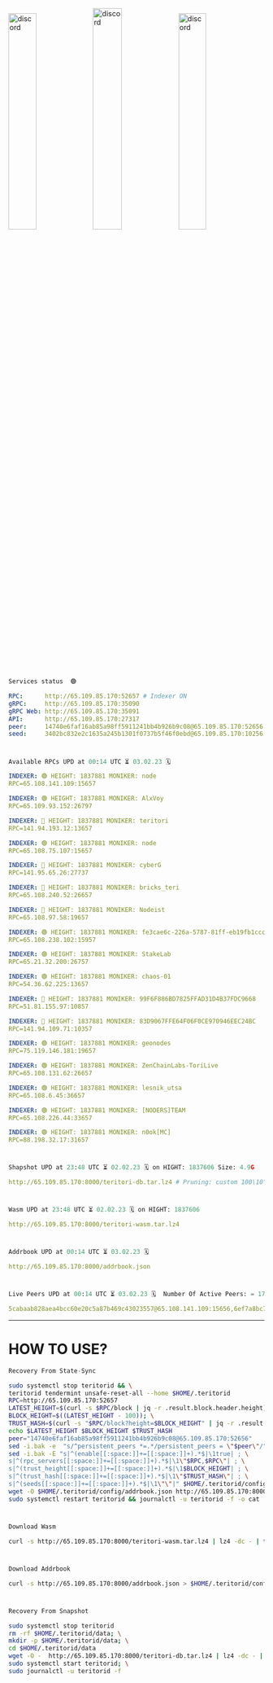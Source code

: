 [<img src='https://user-images.githubusercontent.com/83868103/215836529-812ac1b8-029f-4f5d-bb72-8539c308b0f4.png' alt='discord'  width='33%'>](https://github.com/romanv1812/Teritori/blob/main/data/mainnet_guide.md)[<img src='https://user-images.githubusercontent.com/83868103/215836572-1ace2f52-bfa5-452a-a9bd-1382169bc8f2.png' alt='discord'  width='33.39%'>](https://restake.app/teritori/torivaloper1qy38xmcrnht0kt5c5fryvl8llrpdwer6atxj5u/stake)[<img src='https://user-images.githubusercontent.com/83868103/215836599-cb1990d2-2e43-4fc2-898a-c373bcb64677.png' alt='discord'  width='33%'>](https://restake.app/teritori/torivaloper1qy38xmcrnht0kt5c5fryvl8llrpdwer6atxj5u/stake)
```python
Services status  🟢
```
```YAML
RPC:      http://65.109.85.170:52657 # Indexer ON
gRPC:     http://65.109.85.170:35090
gRPC Web: http://65.109.85.170:35091
API:      http://65.109.85.170:27317
peer:     14740e6faf16ab85a98ff5911241bb4b926b9c08@65.109.85.170:52656
seed:     3402bc832e2c1635a245b1301f0737b5f46f0ebd@65.109.85.170:10256
```
#
```python
Available RPCs UPD at 00:14 UTC ⏳ 03.02.23 🗓️ 
```
```YAML
INDEXER: 🟢 HEIGHT: 1837881 MONIKER: node
RPC=65.108.141.109:15657

INDEXER: 🟢 HEIGHT: 1837881 MONIKER: AlxVoy
RPC=65.109.93.152:26797

INDEXER: 🔴 HEIGHT: 1837881 MONIKER: teritori
RPC=141.94.193.12:13657

INDEXER: 🟢 HEIGHT: 1837881 MONIKER: node
RPC=65.108.75.107:15657

INDEXER: 🔴 HEIGHT: 1837881 MONIKER: cyberG
RPC=141.95.65.26:27737

INDEXER: 🔴 HEIGHT: 1837881 MONIKER: bricks_teri
RPC=65.108.240.52:26657

INDEXER: 🔴 HEIGHT: 1837881 MONIKER: Nodeist
RPC=65.108.97.58:19657

INDEXER: 🟢 HEIGHT: 1837881 MONIKER: fe3cae6c-226a-5787-81ff-eb19fb1cccce
RPC=65.108.238.102:15957

INDEXER: 🟢 HEIGHT: 1837881 MONIKER: StakeLab
RPC=65.21.32.200:26757

INDEXER: 🟢 HEIGHT: 1837881 MONIKER: chaos-01
RPC=54.36.62.225:13657

INDEXER: 🔴 HEIGHT: 1837881 MONIKER: 99F6F886BD7825FFAD31D4B37FDC9668
RPC=51.81.155.97:10857

INDEXER: 🔴 HEIGHT: 1837881 MONIKER: 83D9067FFE64F06F0CE970946EEC24BC
RPC=141.94.109.71:10357

INDEXER: 🟢 HEIGHT: 1837881 MONIKER: geonodes
RPC=75.119.146.181:19657

INDEXER: 🟢 HEIGHT: 1837881 MONIKER: ZenChainLabs-ToriLive
RPC=65.108.131.62:26657

INDEXER: 🟢 HEIGHT: 1837881 MONIKER: lesnik_utsa
RPC=65.108.6.45:36657

INDEXER: 🟢 HEIGHT: 1837881 MONIKER: [NODERS]TEAM
RPC=65.108.226.44:33657

INDEXER: 🟢 HEIGHT: 1837881 MONIKER: n0ok[MC]
RPC=88.198.32.17:31657

```
#
```python
Shapshot UPD at 23:48 UTC ⏳ 02.02.23 🗓️ on HIGHT: 1837606 Size: 4.9G
```
```YAML
http://65.109.85.170:8000/teritori-db.tar.lz4 # Pruning: custom 100\10\100 Indexer kv
```
#
```python
Wasm UPD at 23:48 UTC ⏳ 02.02.23 🗓️ on HIGHT: 1837606
```
```YAML
http://65.109.85.170:8000/teritori-wasm.tar.lz4
```
#
```python
Addrbook UPD at 00:14 UTC ⏳ 03.02.23 🗓️ 
```
```YAML
http://65.109.85.170:8000/addrbook.json
```
#
```python
Live Peers UPD at 00:14 UTC ⏳ 03.02.23 🗓️  Number Of Active Peers: = 17
```
```YAML
5cabaab828aea4bcc60e20c5a87b469c43023557@65.108.141.109:15656,6ef7a8bc7a3cc0856594f12570e8f2282a099dcf@65.109.93.152:26796,317d9a102d4a04337c65571c18df0e98269dce87@141.94.193.12:13656,4cef2b81f82420434c6ce0dc43ca04ad18ef773f@65.108.75.107:15656,e3b906fefa58783395fcf72086c698707908a558@141.95.65.26:27736,a57b53a46e6f473b42a6db6e0c0f216b1611efcb@65.108.240.52:26656,a043a97266360ff45781a9fc9392aedc16494c59@65.108.97.58:19656,2b4f46e601fb4ede2a0c98976337e3afdaa50dac@65.108.238.102:15956,a06fbbb9ace823ae28a696a91daa2d0644653c28@65.21.32.200:26756,10a19941e819a9a89873398b1d52794929d245a0@54.36.62.225:13656,3bd3a20d7c8a26a20927289a7a6bffecf71de53e@51.81.155.97:10856,45f2d4f8ed2ef8d71a257cdeed27123f5fe3bef4@141.94.109.71:10356,16f90d350de14a596ebdc683ce5e703c14e40bb3@75.119.146.181:19656,8e9624292123624e4eddc3f43189f08a0424127e@65.108.131.62:26656,46b7ae20e3cc4264076a91c3601f3894a021a80d@65.108.6.45:36656,fd545a1e10bf9ef03a58bbdaf039df36d1115548@65.108.226.44:33656,e3374c3d25a36f06662fa150043e5e6529d11570@88.198.32.17:31656
```
---
# HOW TO USE?
```python
Recovery From State-Sync
```
```bash
sudo systemctl stop teritorid && \
teritorid tendermint unsafe-reset-all --home $HOME/.teritorid
RPC=http://65.109.85.170:52657
LATEST_HEIGHT=$(curl -s $RPC/block | jq -r .result.block.header.height); \
BLOCK_HEIGHT=$((LATEST_HEIGHT - 100)); \
TRUST_HASH=$(curl -s "$RPC/block?height=$BLOCK_HEIGHT" | jq -r .result.block_id.hash)
echo $LATEST_HEIGHT $BLOCK_HEIGHT $TRUST_HASH
peer="14740e6faf16ab85a98ff5911241bb4b926b9c08@65.109.85.170:52656"
sed -i.bak -e  "s/^persistent_peers *=.*/persistent_peers = \"$peer\"/" $HOME/.teritorid/config/config.toml
sed -i.bak -E "s|^(enable[[:space:]]+=[[:space:]]+).*$|\1true| ; \
s|^(rpc_servers[[:space:]]+=[[:space:]]+).*$|\1\"$RPC,$RPC\"| ; \
s|^(trust_height[[:space:]]+=[[:space:]]+).*$|\1$BLOCK_HEIGHT| ; \
s|^(trust_hash[[:space:]]+=[[:space:]]+).*$|\1\"$TRUST_HASH\"| ; \
s|^(seeds[[:space:]]+=[[:space:]]+).*$|\1\"\"|" $HOME/.teritorid/config/config.toml
wget -O $HOME/.teritorid/config/addrbook.json http://65.109.85.170:8000/addrbook.json
sudo systemctl restart teritorid && journalctl -u teritorid -f -o cat
```
#
```python
Download Wasm
```
```bash
curl -s http://65.109.85.170:8000/teritori-wasm.tar.lz4 | lz4 -dc - | tar -xf - -C $HOME/.teritorid/data
```
#
```python
Download Addrbook
```
```bash
curl -s http://65.109.85.170:8000/addrbook.json > $HOME/.teritorid/config/addrbook.json
```
#
```python
Recovery From Snapshot
```
```bash
sudo systemctl stop teritorid
rm -rf $HOME/.teritorid/data; \
mkdir -p $HOME/.teritorid/data; \
cd $HOME/.teritorid/data
wget -O -  http://65.109.85.170:8000/teritori-db.tar.lz4 | lz4 -dc - | tar -xf - -C $HOME/.teritorid
sudo systemctl start teritorid; \
sudo journalctl -u teritorid -f
```
